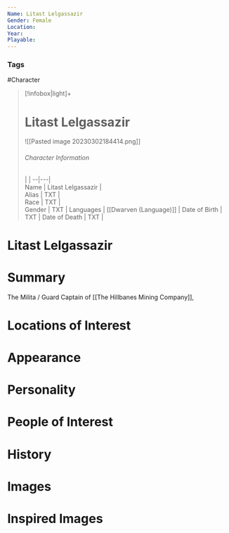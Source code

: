 ```yaml
---
Name: Litast Lelgassazir  
Gender: Female
Location: 
Year: 
Playable:
---
```


### Tags
#Character 

> [!infobox|light]+  
> # Litast Lelgassazir  
> ![[Pasted image 20230302184414.png]]
> ###### Character Information
>  |   |
> --|---|  
> Name | Litast Lelgassazir |  
> Alias | TXT |  
> Race | TXT |  
> Gender | TXT |
> Languages | [[Dwarven (Language)]] |
> Date of Birth | TXT |
> Date of Death | TXT |

# Litast Lelgassazir

# Summary
The Milita / Guard Captain of [[The Hillbanes Mining Company]],

# Locations of Interest

# Appearance

# Personality

# People of Interest

# History

# Images

# Inspired Images
